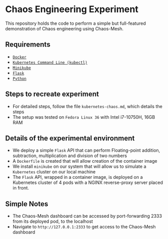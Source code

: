 # Chaos Engineering Experiment

This repository holds the code to perform a simple but full-featured demonstration of Chaos engineering using Chaos-Mesh. 

## Requirements

- [`Docker`](https://docs.docker.com/engine/install/)
- [`Kubernetes Command Line (kubectl)`](https://kubernetes.io/docs/tasks/tools/)
- [`Minikube`](https://minikube.sigs.k8s.io/docs/start/)
- [`Flask`](https://flask.palletsprojects.com/)
- [`Python`](https://www.python.org/downloads/)

## Steps to recreate experiment

- For detailed steps, follow the file `kubernetes-chaos.md`, which details the steps
- The setup was tested on `Fedora Linux 36` with Intel i7-10750H, 16GB RAM

## Details of the experimental environment

- We deploy a simple `Flask` API that can perform Floating-point addition, subtraction, multiplication and division of two numbers
- A `Dockerfile` is created that will allow creation of the container image
- We install `minikube` on our system that will allow us to simulate a `Kubernetes` cluster on our local machine
- The `Flask` API, wrapped in a container image, is deployed on a Kubernetes cluster of 4 pods with a NGINX reverse-proxy server placed in front. 

## Simple Notes
- The Chaos-Mesh dashboard can be accessed by port-forwarding 2333 from its deployed pod, to the localhost
- Navigate to `http://127.0.0.1:2333` to get access to the Chaos-Mesh dashboard